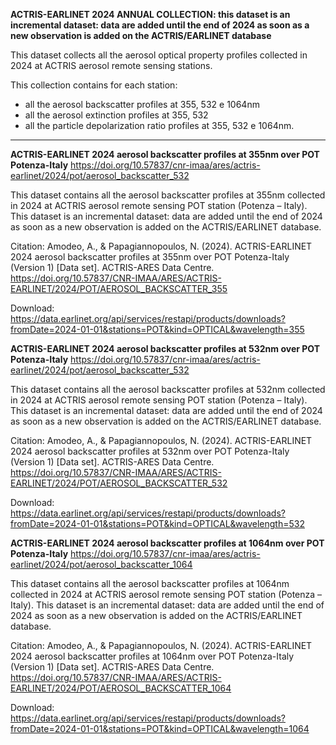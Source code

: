 **ACTRIS-EARLINET 2024 ANNUAL COLLECTION: this dataset is an incremental dataset: data are added until the end of 2024 as soon as a new observation is added on the ACTRIS/EARLINET database**

This dataset collects all the aerosol optical property profiles collected in 2024 at ACTRIS aerosol remote sensing stations.

This collection contains for each station: 
- all the aerosol backscatter profiles at 355, 532 e 1064nm
- all the aerosol extinction profiles  at 355, 532
- all the particle depolarization ratio profiles at 355, 532 e 1064nm.

----------------------------------------------------------------------------------------------------------------------------------------------------------------------------------

**ACTRIS-EARLINET 2024 aerosol backscatter profiles at 355nm over POT Potenza-Italy**
https://doi.org/10.57837/cnr-imaa/ares/actris-earlinet/2024/pot/aerosol_backscatter_532

This dataset contains all the aerosol backscatter profiles at 355nm collected in 2024 at ACTRIS aerosol remote sensing POT station (Potenza – Italy). This dataset is an incremental dataset: data are added until the end of 2024 as soon as a new observation is added on the ACTRIS/EARLINET database.

Citation:
Amodeo, A., & Papagiannopoulos, N. (2024). ACTRIS-EARLINET 2024 aerosol backscatter profiles at 355nm over POT Potenza-Italy (Version 1) [Data set]. ACTRIS-ARES Data Centre. https://doi.org/10.57837/CNR-IMAA/ARES/ACTRIS-EARLINET/2024/POT/AEROSOL_BACKSCATTER_355

Download: https://data.earlinet.org/api/services/restapi/products/downloads?fromDate=2024-01-01&stations=POT&kind=OPTICAL&wavelength=355


**ACTRIS-EARLINET 2024 aerosol backscatter profiles at 532nm over POT Potenza-Italy**
https://doi.org/10.57837/cnr-imaa/ares/actris-earlinet/2024/pot/aerosol_backscatter_532

This dataset contains all the aerosol backscatter profiles at 532nm collected in 2024 at ACTRIS aerosol remote sensing POT station (Potenza – Italy). This dataset is an incremental dataset: data are added until the end of 2024 as soon as a new observation is added on the ACTRIS/EARLINET database.

Citation:
Amodeo, A., & Papagiannopoulos, N. (2024). ACTRIS-EARLINET 2024 aerosol backscatter profiles at 532nm over POT Potenza-Italy (Version 1) [Data set]. ACTRIS-ARES Data Centre. https://doi.org/10.57837/CNR-IMAA/ARES/ACTRIS-EARLINET/2024/POT/AEROSOL_BACKSCATTER_532

Download: https://data.earlinet.org/api/services/restapi/products/downloads?fromDate=2024-01-01&stations=POT&kind=OPTICAL&wavelength=532

**ACTRIS-EARLINET 2024 aerosol backscatter profiles at 1064nm over POT Potenza-Italy**
https://doi.org/10.57837/cnr-imaa/ares/actris-earlinet/2024/pot/aerosol_backscatter_1064

This dataset contains all the aerosol backscatter profiles at 1064nm collected in 2024 at ACTRIS aerosol remote sensing POT station (Potenza – Italy). This dataset is an incremental dataset: data are added until the end of 2024 as soon as a new observation is added on the ACTRIS/EARLINET database.

Citation:
Amodeo, A., & Papagiannopoulos, N. (2024). ACTRIS-EARLINET 2024 aerosol backscatter profiles at 1064nm over POT Potenza-Italy (Version 1) [Data set]. ACTRIS-ARES Data Centre. https://doi.org/10.57837/CNR-IMAA/ARES/ACTRIS-EARLINET/2024/POT/AEROSOL_BACKSCATTER_1064

Download: https://data.earlinet.org/api/services/restapi/products/downloads?fromDate=2024-01-01&stations=POT&kind=OPTICAL&wavelength=1064

